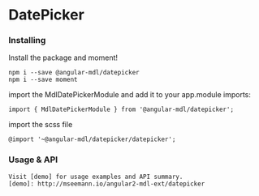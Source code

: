 # DatePicker

### Installing

Install the package and moment!

    npm i --save @angular-mdl/datepicker
    npm i --save moment

import the MdlDatePickerModule and add it to your app.module imports:
    
    import { MdlDatePickerModule } from '@angular-mdl/datepicker';

import the scss file

    @import '~@angular-mdl/datepicker/datepicker';
    
### Usage & API

    Visit [demo] for usage examples and API summary.
    [demo]: http://mseemann.io/angular2-mdl-ext/datepicker

